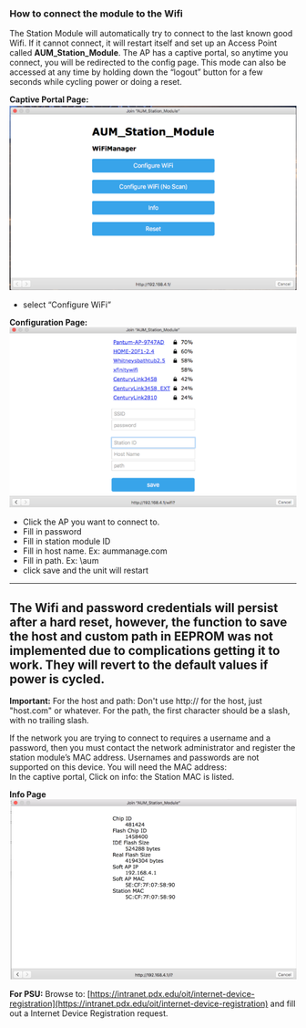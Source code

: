 ### How to connect the module to the Wifi
The Station Module will automatically try to connect to the last known good Wifi. If it cannot connect, it will restart itself and set up an Access Point called **AUM_Station_Module**. 
The AP has a captive portal, so anytime you connect, you will be redirected to the config page. This mode can also be accessed at any time by holding down the “logout” button for a few seconds while cycling power or doing a reset.
 
**Captive Portal Page:**
![Captive Portal](img/splash.png)
- select “Configure WiFi”
 
 
 
**Configuration Page:**
![Config](img/wify.png)
- Click the AP you want to connect to.
- Fill in password
- Fill in station module ID
- Fill in host name. Ex:  aummanage.com
- Fill in path. Ex:   \aum
- click save and the unit will restart
 
---
The Wifi and password credentials will persist after a hard reset, however, the function to save the host and custom path in EEPROM was not implemented due to complications getting it to work.  They will revert to the default values if power is cycled.
---
 
**Important:** For the host and path: Don't use http:// for the host, just "host.com" or whatever.  For the path, the first character should be a slash, with no trailing slash.
 
 
 
 
 
If the network you are trying to connect to requires a username and a password, then you must contact the network administrator and register the station module’s MAC address. Usernames and passwords are not supported on this device.
You will need the MAC address:  
In the captive portal, Click on info:  the Station MAC is listed.

**Info Page** 
![info page](img/mac.png)
 
 
  **For PSU:**   Browse to:    [https://intranet.pdx.edu/oit/internet-device-registration](https://intranet.pdx.edu/oit/internet-device-registration)  and fill out a  Internet Device Registration request.
